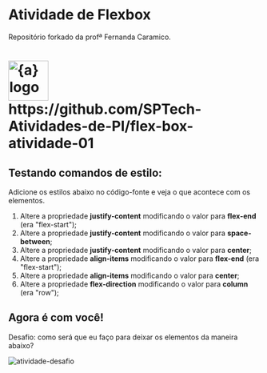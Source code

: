 # Atividade de Flexbox

Repositório forkado da profª Fernanda Caramico. 

<h1>
    <a href="https://www.sptech.school/">
      <img align="center" width="80px" src="https://avatars.githubusercontent.com/u/46379117?v=4" img width="80" alt="{a} logo" class="img-fluid"></a>
      <br>https://github.com/SPTech-Atividades-de-PI/flex-box-atividade-01

## Testando comandos de estilo:

Adicione os estilos abaixo no código-fonte e veja o que acontece com os elementos.

1. Altere a propriedade **justify-content** modificando o valor para **flex-end** (era "flex-start");
1. Altere a propriedade **justify-content** modificando o valor para **space-between**;
1. Altere a propriedade **justify-content** modificando o valor para **center**;
1. Altere a propriedade **align-items** modificando o valor para **flex-end** (era "flex-start");
1. Altere a propriedade **align-items** modificando o valor para **center**;
1. Altere a propriedade **flex-direction** modificando o valor para **column** (era "row");

## Agora é com você!

Desafio: como será que eu faço para deixar os elementos da maneira abaixo?

![atividade-desafio](https://github.com/user-attachments/assets/15721745-1954-493b-8b34-894ab6e9764c)
